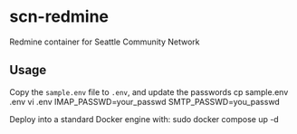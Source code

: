 # scn-redmine
Redmine container for Seattle Community Network

## Usage

Copy the `sample.env` file to `.env`, and update the passwords
    cp sample.env .env
    vi .env
    IMAP_PASSWD=your_passwd
    SMTP_PASSWD=you_passwd

Deploy into a standard Docker engine with:
    sudo docker compose up -d

